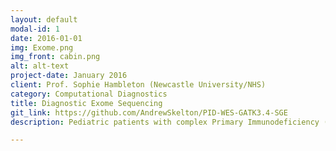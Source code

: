 ```yaml
---
layout: default
modal-id: 1
date: 2016-01-01
img: Exome.png
img_front: cabin.png
alt: alt-text
project-date: January 2016
client: Prof. Sophie Hambleton (Newcastle University/NHS)
category: Computational Diagnostics
title: Diagnostic Exome Sequencing
git_link: https://github.com/AndrewSkelton/PID-WES-GATK3.4-SGE
description: Pediatric patients with complex Primary Immunodeficiency (PID) are seen at the Great North Children's hospital in Newcastle, where typically they're screened for a number of known genetic variants that marker various sub-classifications of PID conditions. Often there are cases where genetic screens show no definitive diagnosis, in which the patient, and in some cases family members are exome sequenced in house. I've designed and implemented the analysis pipeline consisting of 34 families, and 95 singleton, managing over 200 samples. The analysis pipeline can deal with samples from different sequencers, from different chemistries, and from different pedigrees elegantly. This system also implements sanity checks for inferred gender, and relatedness checks within pedigrees. The system is built on the foundations of GATK 3.4, and is optimised to run on Sun of GridEngine (SoGE). The analysis allows for incremental batches of samples to be added, with an average of 9 samples per month (45GB compressed raw data) coming in.

---
```

